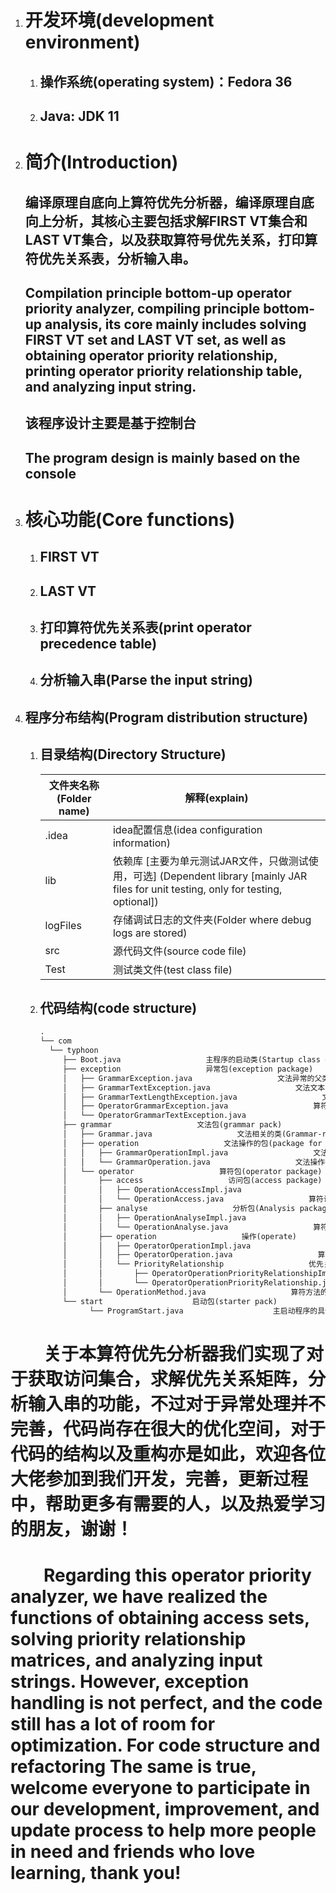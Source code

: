 1. # 开发环境(development environment)

   1. ## 操作系统(operating system)：Fedora 36

   2. ## Java: JDK 11

2. # 简介(Introduction)

   ## 编译原理自底向上算符优先分析器，编译原理自底向上分析，其核心主要包括求解FIRST VT集合和LAST VT集合，以及获取算符号优先关系，打印算符优先关系表，分析输入串。

   ## Compilation principle bottom-up operator priority analyzer, compiling principle bottom-up analysis, its core mainly includes solving FIRST VT set and LAST VT set, as well as obtaining operator priority relationship, printing operator priority relationship table, and analyzing input string.

   ## 该程序设计主要是基于控制台

   ## The program design is mainly based on the console

3. # 核心功能(Core functions)

   1. ## FIRST VT

   2. ## LAST VT

   3. ## 打印算符优先关系表(print operator precedence table)

   4. ## 分析输入串(Parse the input string)

4. ## 程序分布结构(Program distribution structure)

   1. ## 目录结构(Directory Structure)

      | 文件夹名称(Folder name) | 解释(explain)                                                |
      | ----------------------- | ------------------------------------------------------------ |
      | .idea                   | idea配置信息(idea configuration information)                 |
      | lib                     | 依赖库 [主要为单元测试JAR文件，只做测试使用，可选] (Dependent library [mainly JAR files for unit testing, only for testing, optional]) |
      | logFiles                | 存储调试日志的文件夹(Folder where debug logs are stored)     |
      | src                     | 源代码文件(source code file)                                 |
      | Test                    | 测试类文件(test class file)                                  |

   2. ## 代码结构(code structure)

      ```markdown
      .
      └── com
        └── typhoon
           ├── Boot.java                   主程序的启动类(Startup class of the main program)
           ├── exception                   异常包(exception package)
           │   ├── GrammarException.java                   文法异常的父类(Grammar exception parent class)
           │   ├── GrammarTextException.java                   文法文本异常(grammatical text exception)
           │   ├── GrammarTextLengthException.java                   文法文本长度异常(Grammar text length is abnormal)
           │   ├── OperatorGrammarException.java                   算符文法异常父类(Operator syntax exception parent class)
           │   └── OperatorGrammarTextException.java                   算赋文法文本异常(Arithmetic grammar text exception)
           ├── grammar                   文法包(grammar pack)
           │   ├── Grammar.java                   文法相关的类(Grammar-related classes)
           │   ├── operation                   文法操作的包(package for grammar operations)
           │   │   ├── GrammarOperationImpl.java                   文法操作的实现类(Implementation class for grammar operations)
           │   │   └── GrammarOperation.java                   文法操作接口(Grammar Operation Interface)
           │   └── operator                   算符包(operator package)
           │       ├── access                   访问包(access package)
           │       │   ├── OperationAccessImpl.java                   算符访问实现类(Operator access implementation class)
           │       │   └── OperationAccess.java                   算符访问接口(operator access interface)
           │       ├── analyse                   分析包(Analysis package)
           │       │   ├── OperationAnalyseImpl.java                   算符分析实现类(Operator Analysis Implementation Class)
           │       │   └── OperationAnalyse.java                   算符分析接口(Operator Analysis Interface)
           │       ├── operation                   操作(operate)
           │       │   ├── OperatorOperationImpl.java                   算符操作实现类(Operator operation implementation class)
           │       │   ├── OperatorOperation.java                   算符操作实现接口(Operator operation implements interface)
           │       │   └── PriorityRelationship                   优先关系(priority relationship)
           │       │       ├── OperatorOperationPriorityRelationshipImpl.java                   算符优先关系实现类(Operator precedence relationship implementation class)
           │       │       └── OperatorOperationPriorityRelationship.java                   算符优先关系接口(Operator precedence relation interface)
           │       └── OperationMethod.java                   算符方法的父类(superclass of operator methods)
           └── start                    启动包(starter pack)
                 └── ProgramStart.java                    主启动程序的具体实现(The specific implementation of the main startup program)
      ```

  

# &nbsp; &nbsp; &nbsp; &nbsp; 关于本算符优先分析器我们实现了对于获取访问集合，求解优先关系矩阵，分析输入串的功能，不过对于异常处理并不完善，代码尚存在很大的优化空间，对于代码的结构以及重构亦是如此，欢迎各位大佬参加到我们开发，完善，更新过程中，帮助更多有需要的人，以及热爱学习的朋友，谢谢！

# &nbsp; &nbsp; &nbsp; &nbsp; Regarding this operator priority analyzer, we have realized the functions of obtaining access sets, solving priority relationship matrices, and analyzing input strings. However, exception handling is not perfect, and the code still has a lot of room for optimization. For code structure and refactoring The same is true, welcome everyone to participate in our development, improvement, and update process to help more people in need and friends who love learning, thank you!
